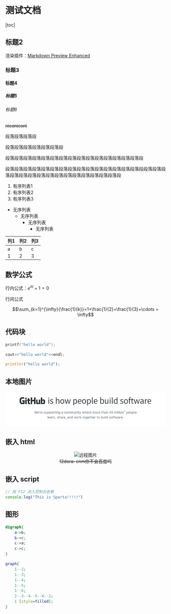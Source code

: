 # 测试文档

[toc]



## 标题2

渲染插件：[Markdown Preview Enhanced](https://shd101wyy.github.io/markdown-preview-enhanced/#/zh-cn/)

### 标题3

#### 标题4

##### 标题5

###### 标题6

<del>niconiconi</del>

段落段落段落段

段落段落段落段落段落段落段

段落段落段落段落段落段落段落段落段落段落段落段落段落段落段落段

段落段落段落段落段落段落段落段落段落段落段落段落段落段落段落段段落段落段落段落段落段落段落段落段落段落段落段落段落段落段落段

1. 有序列表1
2. 有序列表2
3. 有序列表3

+ 无序列表
    + 无序列表
      + 无序列表
        + 无序列表



| 列1 | 列2 | 列3 |
| ----- | ----- | ----- |
| a     | b     | c     |
| 1     | 2     | 3     |


## 数学公式

行内公式：$e^{\pi i}+1=0$

行间公式

$$\sum_{k=1}^{\infty}{\frac{1}{k}}=1+\frac{1}{2}+\frac{1}{3}+\cdots = \infty$$

## 代码块

```c
printf("hello world");
```

```c++
cout<<"hello world"<<endl;
```

```rust
println!("hello world");
```

## 本地图片

![github.png](./github.png)

## 嵌入 html

<center>
<img title="远程图片" src="https://www.baidu.com/img/bd_logo1.png" weight="270px" height="124px">
</center>

<center>
<del>12dora: cnm你不会百度吗</del>
</center>

## 嵌入 script

```javascript
// 按 F12 进入控制台查看
console.log("This is Sparta!!!!!")
```

<script>
console.log("This is Sparta!!!!!")
</script>

## 图形

```dot {engine="neato"}
digraph{
    a->b;
    b->c;
    c->a;
    c->c;
}
```

```dot {engine="twopi"}
graph{
    1--2;
    1--3;
    1--4;
    1--5;
    1--6;
    2--3--4--5--6--2;
    1 [style=filled];
}
```
